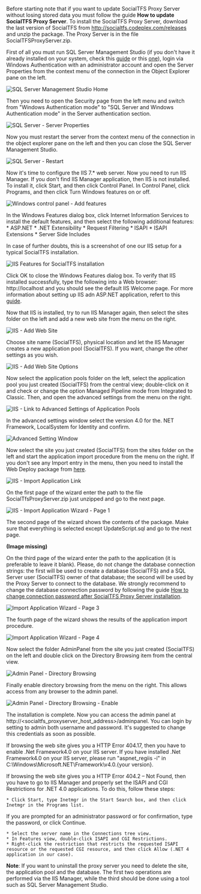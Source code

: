 Before starting note that if you want to update SocialTFS Proxy Server without losing stored data you must follow the guide **How to update SocialTFS Proxy Server**.
To install the SocialTFS Proxy Server, download the last version of SocialTFS from http://socialtfs.codeplex.com/releases and unzip the package.
The Proxy Server is in the file SocialTFSProxyServer.zip.

First of all you must run SQL Server Management Studio (if you don't have it already installed on your system, check this [guide](http://www.sqlserverclub.com/essentialguides/how-to-install-sql-server-2008-step-by-step-guide.aspx) or this [one](http://blog.sqlauthority.com/2008/06/12/sql-server-2008-step-by-step-installation-guide-with-images/)), login via Windows Authentication with an administrator account and open the Server Properties from the context menu of the connection in the Object Explorer pane on the left.

![SQL Server Management Studio Home](http://i3.codeplex.com/Download?ProjectName=socialtfs&DownloadId=389580)

Then you need to open the Security page from the left menu and switch from "Windows Authentication mode" to "SQL Server and Windows Authentication mode" in the Server authentication section.

![SQL Server - Server Properties](http://i3.codeplex.com/Download?ProjectName=socialtfs&DownloadId=389581)

Now you must restart the server from the context menu of the connection in the object explorer pane on the left and then you can close the SQL Server Management Studio.

![SQL Server - Restart](http://i3.codeplex.com/Download?ProjectName=socialtfs&DownloadId=389582)

Now it's time to configure the IIS 7.* web server.
Now you need to run IIS Manager. If you don't find IIS Manager application, then IIS is not installed. To install it, click Start, and then click Control Panel. In Control Panel, click Programs, and then click Turn Windows features on or off.

![Windows control panel - Add features](http://i3.codeplex.com/Download?ProjectName=socialtfs&DownloadId=463175)

In the Windows Features dialog box, click Internet Information Services to install the default features, and then select the following additional features:
            * ASP.NET
            * .NET Extensibility
            * Request Filtering
            * ISAPI
            * ISAPI Extensions
            * Server Side Includes

In case of further doubts, this is a screenshot of one our IIS setup for a typical SocialTFS installation.

![IIS Features for SocialTFS installation](http://i3.codeplex.com/Download?ProjectName=socialtfs&DownloadId=467359)

Click OK to close the Windows Features dialog box. To verify that IIS installed successfully, type the following into a Web browser: http://localhost and you should see the default IIS Welcome page.
For more information about setting up IIS adn ASP.NET application, refert to this [guide](http://technet.microsoft.com/en-us/library/cc731252%28v=WS.10%29.aspx).

Now that IIS is installed, try to run IIS Manager again, then select the sites folder on the left and add a new web site from the menu on the right.

![IIS - Add Web Site](http://i3.codeplex.com/Download?ProjectName=socialtfs&DownloadId=389583)

Choose site name (SocialTFS), physical location and let the IIS Manager creates a new application pool (SocialTFS). If you want, change the other settings as you wish.

![IIS - Add Web Site Options](http://i3.codeplex.com/Download?ProjectName=socialtfs&DownloadId=389584)

Now select the application pools folder on the left, select the application pool you just created (SocialTFS) from the central view; double-click on it and check or change the option Managed Pipeline mode from Integrated to Classic.
Then, and open the advanced settings from the menu on the right.

![IIS - Link to Advanced Settings of Application Pools](http://i3.codeplex.com/Download?ProjectName=socialtfs&DownloadId=389585)

In the advanced settings window select the version 4.0 for the. NET Framework, LocalSystem for Identity and confirm.

![Advanced Setting Window](http://i3.codeplex.com/Download?ProjectName=socialtfs&DownloadId=473044)

Now select the site you just created (SocialTFS) from the sites folder on the left and start the application import procedure from the menu on the right. If you don't see any Import entry in the menu, then you need to install the Web Deploy package from [here](http://www.iis.net/download/DeployAndMigrate).

![IIS - Import Application Link](http://i3.codeplex.com/Download?ProjectName=socialtfs&DownloadId=389587)

On the first page of the wizard enter the path to the file SocialTfsProxyServer.zip just unzipped and go to the next page.

![IIS - Import Application Wizard - Page 1](http://i3.codeplex.com/Download?ProjectName=socialtfs&DownloadId=389588)

The second page of the wizard shows the contents of the package. Make sure that everything is selected except UpdateScript.sql and go to the next page.

**(Image missing)**

On the third page of the wizard enter the path to the application (it is preferable to leave it blank). Please, do not change the database connection strings: the first will be used to create a database (SocialTFS) and a SQL Server user (SocialTFS) owner of that database; the second will be used by the Proxy Server to connect to the database. We strongly recommend to change the database connection password by following the guide [How to change connection password after SocialTFS Proxy Server installation](https://github.com/collab-uniba/socialcde4eclipse/wiki/How-to-change-connection-password-after-SocialTFS-Proxy-Server-installation).

![Import Application Wizard - Page 3](http://i3.codeplex.com/Download?ProjectName=socialtfs&DownloadId=389590)

The fourth page of the wizard shows the results of the application import procedure.

![Import Application Wizard - Page 4](http://i3.codeplex.com/Download?ProjectName=socialtfs&DownloadId=389591)

Now select the folder AdminPanel from the site you just created (SocialTFS) on the left and double click on the Directory Browsing item from the central view.

![Admin Panel - Directory Browsing](http://i3.codeplex.com/Download?ProjectName=socialtfs&DownloadId=389592)

Finally enable directory browsing from the menu on the right. This allows access from any browser to the admin panel.

![Admin Panel - Directory Browsing - Enable](http://i3.codeplex.com/Download?ProjectName=socialtfs&DownloadId=389593)

The installation is complete.
Now you can access the admin panel at http://<socialtfs_proxyserver_host_address>/adminpanel. You can login by setting to admin both username and password. It's suggested to change this credentials as soon as possible.

If browsing the web site gives you a HTTP Error 404.17, then you have to enable .Net Framework4.0 on your IIS server. If you have installed .Net Framework4.0 on your IIS server, please run "aspnet_regiis -i" in C:\Windows\Microsoft.NET\Framework\v4.0.{your version}.

If browsing the web site gives you a HTTP Error 404.2 – Not Found, then you have to go to IIS Manager and properly set the ISAPI and CGI Restrictions for .NET 4.0 applications. To do this, follow these steps:

    * Click Start, type Inetmgr in the Start Search box, and then click Inetmgr in the Programs list. 

If you are prompted for an administrator password or for confirmation, type the password, or click Continue.

    * Select the server name in the Connections tree view.
    * In Features view, double-click ISAPI and CGI Restrictions.
    * Right-click the restriction that restricts the requested ISAPI resource or the requested CGI resource, and then click Allow (.NET 4 application in our case). 


**Note**: If you want to uninstall the proxy server you need to delete the site, the application pool and the database. The first two operations are performed via the IIS Manager, while the third should be done using a tool such as SQL Server Management Studio.
